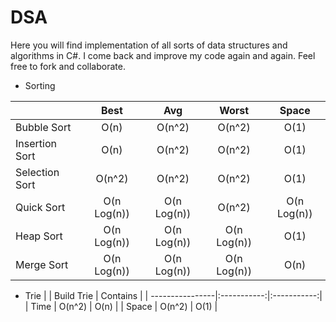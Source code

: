 # DSA
Here you will find implementation of all sorts of data structures and algorithms in C#. I come back and improve my code again and again. Feel free to fork and collaborate.

* Sorting

|                 | Best        | Avg         | Worst       | Space       |
| ----------------|:-----------:|:-----------:|:-----------:|:-----------:|
| Bubble Sort     | O(n)        | O(n^2)      | O(n^2)      | O(1)        |
| Insertion Sort  | O(n)        | O(n^2)      | O(n^2)      | O(1)        |
| Selection Sort  | O(n^2)      | O(n^2)      | O(n^2)      | O(1)        |
| Quick Sort      | O(n Log(n)) | O(n Log(n)) | O(n^2)      | O(n Log(n)) |
| Heap Sort       | O(n Log(n)) | O(n Log(n)) | O(n Log(n)) | O(1)        |
| Merge Sort      | O(n Log(n)) | O(n Log(n)) | O(n Log(n)) | O(n)        |

* Trie
|                 | Build Trie  | Contains    |
| ----------------|:-----------:|:-----------:|
| Time            | O(n^2)      | O(n)        |
| Space           | O(n^2)      | O(1)        |
